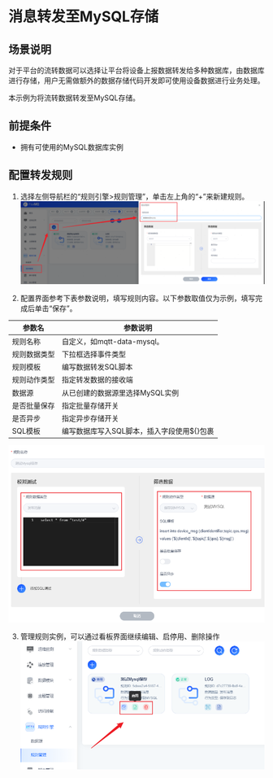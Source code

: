 # 消息转发至MySQL存储

## 场景说明
对于平台的流转数据可以选择让平台将设备上报数据转发给多种数据库，由数据库进行存储，用户无需做额外的数据存储代码开发即可使用设备数据进行业务处理。

本示例为将流转数据转发至MySQL存储。

## 前提条件
- 拥有可使用的MySQL数据库实例

## 配置转发规则
1. 选择左侧导航栏的“规则引擎>规则管理”，单击左上角的“+”来新建规则。
![0810_1.png](../../../assets/images/gzyq/rule/0810_1.png)

2. 配置界面参考下表参数说明，填写规则内容。以下参数取值仅为示例，填写完成后单击“保存”。

| **参数名** | **参数说明**                 |
|---------|--------------------------|
| 规则名称    | 自定义，如mqtt-data-mysql。    |
| 规则数据类型  | 下拉框选择事件类型                |
| 规则模板    | 编写数据转发SQL脚本              |
| 规则动作类型  | 指定转发数据的接收端              |
| 数据源     | 从已创建的数据源里选择MySQL实例       |
| 是否批量保存  | 指定批量存储开关                 |
| 是否异步    | 指定异步存储开关                 |
| SQL模板   | 编写数据库写入SQL脚本，插入字段使用${}包裹 |
![0810_2.png](../../../assets/images/gzyq/rule/0810_2.png)

3. 管理规则实例，可以通过看板界面继续编辑、启停用、删除操作
![0810_3.png](../../../assets/images/gzyq/rule/0810_3.png)